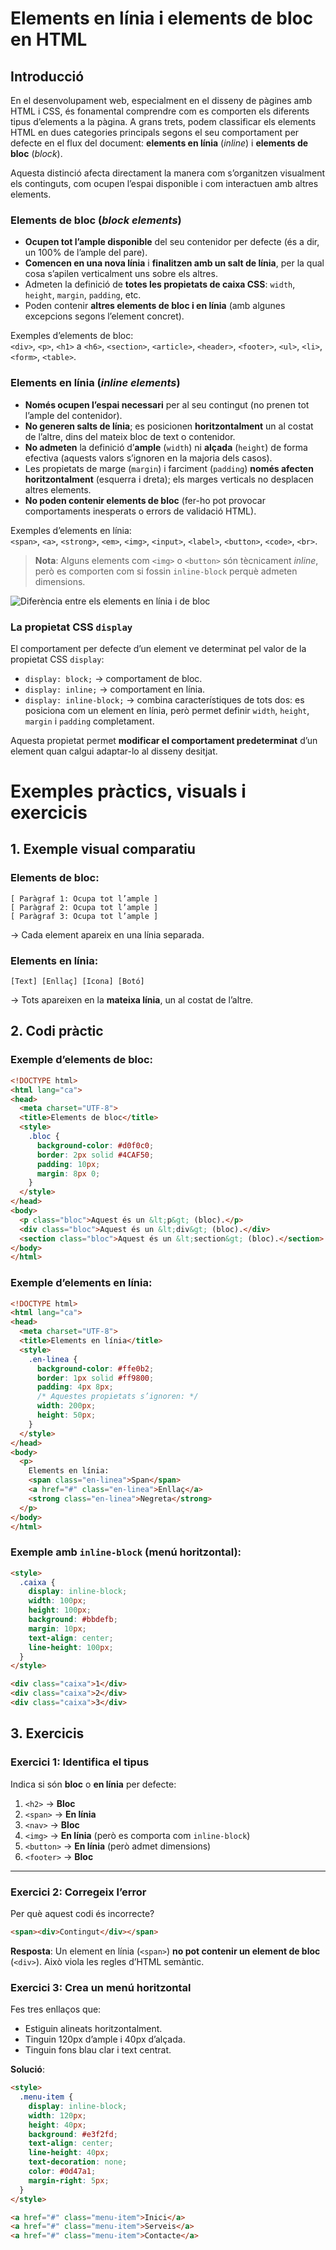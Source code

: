 # Elements en línia i elements de bloc en HTML

## Introducció

En el desenvolupament web, especialment en el disseny de pàgines amb HTML i CSS, és fonamental comprendre com es comporten els diferents tipus d’elements a la pàgina. A grans trets, podem classificar els elements HTML en dues categories principals segons el seu comportament per defecte en el flux del document: **elements en línia** (*inline*) i **elements de bloc** (*block*).

Aquesta distinció afecta directament la manera com s’organitzen visualment els continguts, com ocupen l’espai disponible i com interactuen amb altres elements.

### Elements de bloc (*block elements*)

- **Ocupen tot l’ample disponible** del seu contenidor per defecte (és a dir, un 100% de l’ample del pare).
- **Comencen en una nova línia** i **finalitzen amb un salt de línia**, per la qual cosa s’apilen verticalment uns sobre els altres.
- Admeten la definició de **totes les propietats de caixa CSS**: `width`, `height`, `margin`, `padding`, etc.
- Poden contenir **altres elements de bloc i en línia** (amb algunes excepcions segons l’element concret).

Exemples d’elements de bloc:  
`<div>`, `<p>`, `<h1>` a `<h6>`, `<section>`, `<article>`, `<header>`, `<footer>`, `<ul>`, `<li>`, `<form>`, `<table>`.

### Elements en línia (*inline elements*)

- **Només ocupen l’espai necessari** per al seu contingut (no prenen tot l’ample del contenidor).
- **No generen salts de línia**; es posicionen **horitzontalment** un al costat de l’altre, dins del mateix bloc de text o contenidor.
- **No admeten** la definició d’**ample** (`width`) ni **alçada** (`height`) de forma efectiva (aquests valors s’ignoren en la majoria dels casos).
- Les propietats de marge (`margin`) i farciment (`padding`) **només afecten horitzontalment** (esquerra i dreta); els marges verticals no desplacen altres elements.
- **No poden contenir elements de bloc** (fer-ho pot provocar comportaments inesperats o errors de validació HTML).

Exemples d’elements en línia:  
`<span>`, `<a>`, `<strong>`, `<em>`, `<img>`, `<input>`, `<label>`, `<button>`, `<code>`, `<br>`.

> **Nota**: Alguns elements com `<img>` o `<button>` són tècnicament *inline*, però es comporten com si fossin `inline-block` perquè admeten dimensions.

![Diferència entre els elements en línia i de bloc](img/boxmodel-block-vs-inline.png)

### La propietat CSS `display`

El comportament per defecte d’un element ve determinat pel valor de la propietat CSS `display`:

- `display: block;` → comportament de bloc.
- `display: inline;` → comportament en línia.
- `display: inline-block;` → combina característiques de tots dos: es posiciona com un element en línia, però permet definir `width`, `height`, `margin` i `padding` completament.

Aquesta propietat permet **modificar el comportament predeterminat** d’un element quan calgui adaptar-lo al disseny desitjat.

# Exemples pràctics, visuals i exercicis

## 1. Exemple visual comparatiu

### Elements de bloc:
```
[ Paràgraf 1: Ocupa tot l’ample ]
[ Paràgraf 2: Ocupa tot l’ample ]
[ Paràgraf 3: Ocupa tot l’ample ]
```
→ Cada element apareix en una línia separada.

### Elements en línia:
```
[Text] [Enllaç] [Icona] [Botó]
```
→ Tots apareixen en la **mateixa línia**, un al costat de l’altre.

## 2. Codi pràctic

### Exemple d’elements de bloc:

```html
<!DOCTYPE html>
<html lang="ca">
<head>
  <meta charset="UTF-8">
  <title>Elements de bloc</title>
  <style>
    .bloc {
      background-color: #d0f0c0;
      border: 2px solid #4CAF50;
      padding: 10px;
      margin: 8px 0;
    }
  </style>
</head>
<body>
  <p class="bloc">Aquest és un &lt;p&gt; (bloc).</p>
  <div class="bloc">Aquest és un &lt;div&gt; (bloc).</div>
  <section class="bloc">Aquest és un &lt;section&gt; (bloc).</section>
</body>
</html>
```

### Exemple d’elements en línia:

```html
<!DOCTYPE html>
<html lang="ca">
<head>
  <meta charset="UTF-8">
  <title>Elements en línia</title>
  <style>
    .en-linea {
      background-color: #ffe0b2;
      border: 1px solid #ff9800;
      padding: 4px 8px;
      /* Aquestes propietats s’ignoren: */
      width: 200px;
      height: 50px;
    }
  </style>
</head>
<body>
  <p>
    Elements en línia:
    <span class="en-linea">Span</span>
    <a href="#" class="en-linea">Enllaç</a>
    <strong class="en-linea">Negreta</strong>
  </p>
</body>
</html>
```

### Exemple amb `inline-block` (menú horitzontal):

```html
<style>
  .caixa {
    display: inline-block;
    width: 100px;
    height: 100px;
    background: #bbdefb;
    margin: 10px;
    text-align: center;
    line-height: 100px;
  }
</style>

<div class="caixa">1</div>
<div class="caixa">2</div>
<div class="caixa">3</div>
```

## 3. Exercicis

### Exercici 1: Identifica el tipus
Indica si són **bloc** o **en línia** per defecte:
1. `<h2>` → **Bloc**  
2. `<span>` → **En línia**  
3. `<nav>` → **Bloc**  
4. `<img>` → **En línia** (però es comporta com `inline-block`)  
5. `<button>` → **En línia** (però admet dimensions)  
6. `<footer>` → **Bloc**

---

### Exercici 2: Corregeix l’error
Per què aquest codi és incorrecte?

```html
<span><div>Contingut</div></span>
```

**Resposta**: Un element en línia (`<span>`) **no pot contenir un element de bloc** (`<div>`). Això viola les regles d’HTML semàntic.

### Exercici 3: Crea un menú horitzontal
Fes tres enllaços que:
- Estiguin alineats horitzontalment.
- Tinguin 120px d’ample i 40px d’alçada.
- Tinguin fons blau clar i text centrat.

**Solució**:

```html
<style>
  .menu-item {
    display: inline-block;
    width: 120px;
    height: 40px;
    background: #e3f2fd;
    text-align: center;
    line-height: 40px;
    text-decoration: none;
    color: #0d47a1;
    margin-right: 5px;
  }
</style>

<a href="#" class="menu-item">Inici</a>
<a href="#" class="menu-item">Serveis</a>
<a href="#" class="menu-item">Contacte</a>
```
